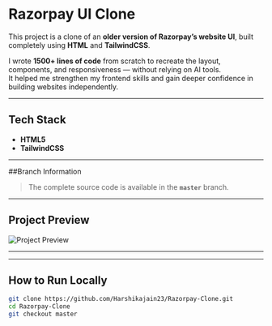 # Razorpay UI Clone

This project is a clone of an **older version of Razorpay’s website UI**, built completely using **HTML** and **TailwindCSS**.

I wrote **1500+ lines of code** from scratch to recreate the layout, components, and responsiveness — without relying on AI tools.  
It helped me strengthen my frontend skills and gain deeper confidence in building websites independently.

---

## Tech Stack
- **HTML5**
- **TailwindCSS**


---

##Branch Information
> The complete source code is available in the **`master`** branch.

---

## Project Preview
![Project Preview](Assets\thumbnail.png)

---


---

## How to Run Locally
```bash
git clone https://github.com/Harshikajain23/Razorpay-Clone.git
cd Razorpay-Clone
git checkout master
